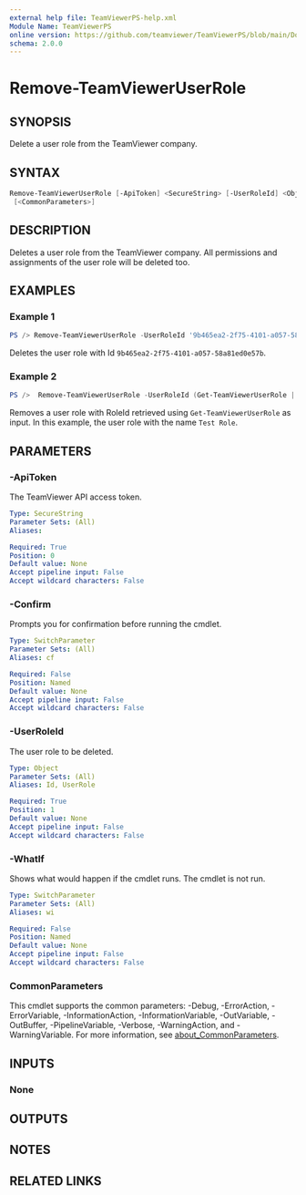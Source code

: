 ```yaml
---
external help file: TeamViewerPS-help.xml
Module Name: TeamViewerPS
online version: https://github.com/teamviewer/TeamViewerPS/blob/main/Docs/Help/Remove-TeamViewerUserRole.md
schema: 2.0.0
---
```


# Remove-TeamViewerUserRole

## SYNOPSIS

Delete a user role from the TeamViewer company.

## SYNTAX

```powershell
Remove-TeamViewerUserRole [-ApiToken] <SecureString> [-UserRoleId] <Object> [-WhatIf] [-Confirm]
 [<CommonParameters>]
```

## DESCRIPTION

Deletes a user role from the TeamViewer company.
All permissions and assignments of the user role will be deleted too.

## EXAMPLES

### Example 1

```powershell
PS /> Remove-TeamViewerUserRole -UserRoleId '9b465ea2-2f75-4101-a057-58a81ed0e57b'
```

Deletes the user role with Id `9b465ea2-2f75-4101-a057-58a81ed0e57b`.

### Example 2

```powershell
PS />  Remove-TeamViewerUserRole -UserRoleId (Get-TeamViewerUserRole | Where-Object { ($_.RoleName -eq 'Test Role') } ).RoleID
```

Removes a user role with RoleId retrieved using `Get-TeamViewerUserRole` as input.
In this example, the user role with the name `Test Role`.

## PARAMETERS

### -ApiToken

The TeamViewer API access token.

```yaml
Type: SecureString
Parameter Sets: (All)
Aliases:

Required: True
Position: 0
Default value: None
Accept pipeline input: False
Accept wildcard characters: False
```

### -Confirm

Prompts you for confirmation before running the cmdlet.

```yaml
Type: SwitchParameter
Parameter Sets: (All)
Aliases: cf

Required: False
Position: Named
Default value: None
Accept pipeline input: False
Accept wildcard characters: False
```

### -UserRoleId

The user role to be deleted.

```yaml
Type: Object
Parameter Sets: (All)
Aliases: Id, UserRole

Required: True
Position: 1
Default value: None
Accept pipeline input: False
Accept wildcard characters: False
```

### -WhatIf

Shows what would happen if the cmdlet runs.
The cmdlet is not run.

```yaml
Type: SwitchParameter
Parameter Sets: (All)
Aliases: wi

Required: False
Position: Named
Default value: None
Accept pipeline input: False
Accept wildcard characters: False
```

### CommonParameters

This cmdlet supports the common parameters: -Debug, -ErrorAction, -ErrorVariable, -InformationAction, -InformationVariable, -OutVariable, -OutBuffer, -PipelineVariable, -Verbose, -WarningAction, and -WarningVariable. For more information, see [about_CommonParameters](http://go.microsoft.com/fwlink/?LinkID=113216).

## INPUTS

### None

## OUTPUTS

## NOTES

## RELATED LINKS
